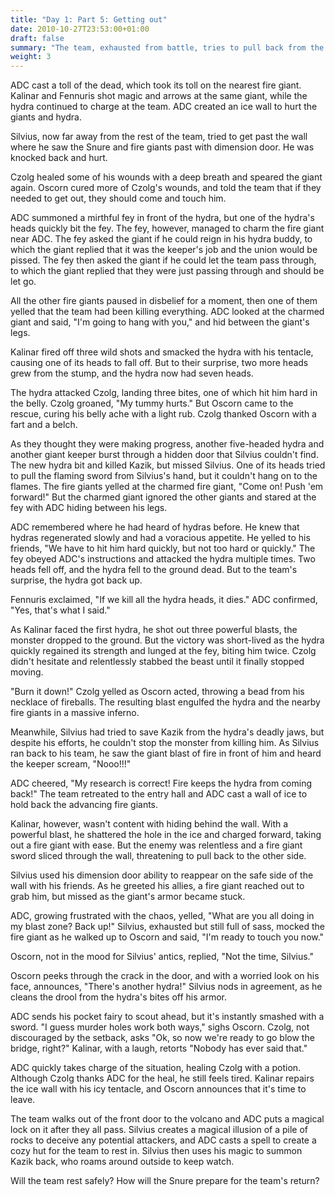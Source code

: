 ```yaml
---
title: "Day 1: Part 5: Getting out"
date: 2010-10-27T23:53:00+01:00
draft: false
summary: "The team, exhausted from battle, tries to pull back from the volcano"
weight: 3
---
```


ADC cast a toll of the dead, which took its toll on the nearest fire giant. Kalinar and Fennuris shot magic and arrows at the same giant, while the hydra continued to charge at the team. ADC created an ice wall to hurt the giants and hydra.

Silvius, now far away from the rest of the team, tried to get past the wall where he saw the Snure and fire giants past with dimension door. He was knocked back and hurt. 

Czolg healed some of his wounds with a deep breath and speared the giant again. Oscorn cured more of Czolg's wounds, and told the team that if they needed to get out, they should come and touch him.

ADC summoned a mirthful fey in front of the hydra, but one of the hydra's heads quickly bit the fey. The fey, however, managed to charm the fire giant near ADC. The fey asked the giant if he could reign in his hydra buddy, to which the giant replied that it was the keeper's job and the union would be pissed. The fey then asked the giant if he could let the team pass through, to which the giant replied that they were just passing through and should be let go.

All the other fire giants paused in disbelief for a moment, then one of them yelled that the team had been killing everything. ADC looked at the charmed giant and said, "I'm going to hang with you," and hid between the giant's legs. 

Kalinar fired off three wild shots and smacked the hydra with his tentacle, causing one of its heads to fall off. But to their surprise, two more heads grew from the stump, and the hydra now had seven heads.

The hydra attacked Czolg, landing three bites, one of which hit him hard in the belly. Czolg groaned, "My tummy hurts." But Oscorn came to the rescue, curing his belly ache with a light rub. Czolg thanked Oscorn with a fart and a belch.

As they thought they were making progress, another five-headed hydra and another giant keeper burst through a hidden door that Silvius couldn't find. The new hydra bit and killed Kazik, but missed Silvius. One of its heads tried to pull the flaming sword from Silvius's hand, but it couldn't hang on to the flames. The fire giants yelled at the charmed fire giant, "Come on! Push 'em forward!" But the charmed giant ignored the other giants and stared at the fey with ADC hiding between his legs.

ADC remembered where he had heard of hydras before. He knew that hydras regenerated slowly and had a voracious appetite. He yelled to his friends, "We have to hit him hard quickly, but not too hard or quickly." The fey obeyed ADC's instructions and attacked the hydra multiple times. Two heads fell off, and the hydra fell to the ground dead. But to the team's surprise, the hydra got back up.

Fennuris exclaimed, "If we kill all the hydra heads, it dies." ADC confirmed, "Yes, that's what I said."

As Kalinar faced the first hydra, he shot out three powerful blasts, the monster dropped to the ground. But the victory was short-lived as the hydra quickly regained its strength and lunged at the fey, biting him twice. Czolg didn't hesitate and relentlessly stabbed the beast until it finally stopped moving.

"Burn it down!" Czolg yelled as Oscorn acted, throwing a bead from his necklace of fireballs. The resulting blast engulfed the hydra and the nearby fire giants in a massive inferno.

Meanwhile, Silvius had tried to save Kazik from the hydra's deadly jaws, but despite his efforts, he couldn't stop the monster from killing him. As Silvius ran back to his team, he saw the giant blast of fire in front of him and heard the keeper scream, "Nooo!!!"

ADC cheered, "My research is correct! Fire keeps the hydra from coming back!" The team retreated to the entry hall and ADC cast a wall of ice to hold back the advancing fire giants.

Kalinar, however, wasn't content with hiding behind the wall. With a powerful blast, he shattered the hole in the ice and charged forward, taking out a fire giant with ease. But the enemy was relentless and a fire giant sword sliced through the wall, threatening to pull back to the other side.

Silvius used his dimension door ability to reappear on the safe side of the wall with his friends. As he greeted his allies, a fire giant reached out to grab him, but missed as the giant's armor became stuck.

ADC, growing frustrated with the chaos, yelled, "What are you all doing in my blast zone? Back up!" Silvius, exhausted but still full of sass, mocked the fire giant as he walked up to Oscorn and said, "I'm ready to touch you now."

Oscorn, not in the mood for Silvius' antics, replied, "Not the time, Silvius."

Oscorn peeks through the crack in the door, and with a worried look on his face, announces, "There's another hydra!" Silvius nods in agreement, as he cleans the drool from the hydra's bites off his armor.

ADC sends his pocket fairy to scout ahead, but it's instantly smashed with a sword. "I guess murder holes work both ways," sighs Oscorn. Czolg, not discouraged by the setback, asks "Ok, so now we're ready to go blow the bridge, right?" Kalinar, with a laugh, retorts "Nobody has ever said that."

ADC quickly takes charge of the situation, healing Czolg with a potion. Although Czolg thanks ADC for the heal, he still feels tired. Kalinar repairs the ice wall with his icy tentacle, and Oscorn announces that it's time to leave.

The team walks out of the front door to the volcano and ADC puts a magical lock on it after they all pass. Silvius creates a magical illusion of a pile of rocks to deceive any potential attackers, and ADC casts a spell to create a cozy hut for the team to rest in. Silvius then uses his magic to summon Kazik back, who roams around outside to keep watch.

Will the team rest safely? How will the Snure prepare for the team's return?
